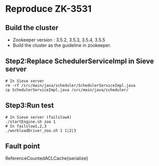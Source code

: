 # Reproduce ZK-3531
## Build the cluster
- Zookeeper version : 3.5.2, 3.5.3, 3.5.4, 3.5.5
- Build the cluster as the guideline in zookeeper.
## Step2:Replace SchedulerServiceImpl in Sieve server
```
# In Sieve server
rm -rf /src/main/java/scheduler/SchedulerServiceImpl.java
cp SchedulerServiceImpl.java /src/main/java/scheduler/
```
## Step3:Run test
```
# In Sieve server (failslow4)
./startEngine.sh zoo 1
# In failslow1,2,3
./workloadDriver_zoo.sh 1 1|2|3
```
## Fault point
ReferenceCountedACLCache{serialize}